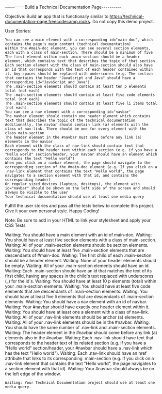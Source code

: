 ----------Build a Technical Documentation Page----------


Objective: Build an app that is functionally similar to https://technical-documentation-page.freecodecamp.rocks. Do not copy this demo project.

User Stories:

    You can see a main element with a corresponding id="main-doc", which contains the page's main content (technical documentation)
    Within the #main-doc element, you can see several section elements, each with a class of main-section. There should be a minimum of five
    The first element within each .main-section should be a header element, which contains text that describes the topic of that section.
    Each section element with the class of main-section should also have an id that corresponds with the text of each header contained within it. Any spaces should be replaced with underscores (e.g. The section that contains the header "JavaScript and Java" should have a corresponding id="JavaScript_and_Java")
    The .main-section elements should contain at least ten p elements total (not each)
    The .main-section elements should contain at least five code elements total (not each)
    The .main-section elements should contain at least five li items total (not each)
    You can see a nav element with a corresponding id="navbar"
    The navbar element should contain one header element which contains text that describes the topic of the technical documentation
    Additionally, the navbar should contain link (a) elements with the class of nav-link. There should be one for every element with the class main-section
    The header element in the #navbar must come before any link (a) elements in the navbar
    Each element with the class of nav-link should contain text that corresponds to the header text within each section (e.g. if you have a "Hello world" section/header, your navbar should have an element which contains the text "Hello world")
    When you click on a navbar element, the page should navigate to the corresponding section of the #main-doc element (e.g. If you click on a .nav-link element that contains the text "Hello world", the page navigates to a section element with that id, and contains the corresponding header)
    On regular sized devices (laptops, desktops), the element with id="navbar" should be shown on the left side of the screen and should always be visible to the user
    Your technical documentation should use at least one media query

Fulfill the user stories and pass all the tests below to complete this project. Give it your own personal style. Happy Coding!

Note: Be sure to add <link rel="stylesheet" href="styles.css"> in your HTML to link your stylesheet and apply your CSS
Tests

Waiting: You should have a main element with an id of main-doc.
Waiting: You should have at least five section elements with a class of main-section.
Waiting: All of your .main-section elements should be section elements.
Waiting: You should have at least five .main-section elements that are descendants of #main-doc.
Waiting: The first child of each .main-section should be a header element.
Waiting: None of your header elements should be empty.
Waiting: All of your .main-section elements should have an id.
Waiting: Each .main-section should have an id that matches the text of its first child, having any spaces in the child's text replaced with underscores (_) for the id's.
Waiting: You should have at least 10 p elements (total) within your .main-section elements.
Waiting: You should have at least five code elements that are descendants of .main-section elements.
Waiting: You should have at least five li elements that are descendants of .main-section elements.
Waiting: You should have a nav element with an id of navbar.
Waiting: Your #navbar should have exactly one header element within it.
Waiting: You should have at least one a element with a class of nav-link.
Waiting: All of your .nav-link elements should be anchor (a) elements.
Waiting: All of your .nav-link elements should be in the #navbar.
Waiting: You should have the same number of .nav-link and .main-section elements.
Waiting: The header element in the #navbar should come before any link (a) elements also in the #navbar.
Waiting: Each .nav-link should have text that corresponds to the header text of its related section (e.g. if you have a "Hello world" section/header, your #navbar should have a .nav-link which has the text "Hello world").
Waiting: Each .nav-link should have an href attribute that links to its corresponding .main-section (e.g. If you click on a .nav-link element that contains the text "Hello world", the page navigates to a section element with that id).
Waiting: Your #navbar should always be on the left edge of the window.

    Waiting: Your Technical Documentation project should use at least one media query.



